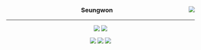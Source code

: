 <div align="center">
    
  <a href="https://solved.ac/seungdollar"><img align="right" src="http://mazandi.herokuapp.com/api?handle=seungdollar&theme=dark"/></a>

  ### Seungwon
  
  ---

  <a href="https://seungwonme.github.io/"><img src="https://img.shields.io/badge/blog-000000?style=for-the-badge&logo=github&logoColor=white"/></a>
  <a href="https://profile.intra.42.fr/users/seunan"><img src="https://img.shields.io/badge/seunan-000000?style=flat&logo=42&logoColor=white"/></a>
  <!--<a href="https://velog.io/@k1dk"><img src="https://img.shields.io/badge/k1dk.log-3DDC84?style=for-the-badge&logo=Velog&logoColor=white"/></a>-->

  <img src="https://img.shields.io/badge/C-A8B9CC?style=flat&logo=C&logoColor=black"/>
  <img src="https://img.shields.io/badge/C++-00599C?style=flat&logo=Cplusplus&logoColor=black"/>
  <img src="https://img.shields.io/badge/Javascript-F7DF1E?style=flat&logo=javascript&logoColor=black"/>
  
</div>

